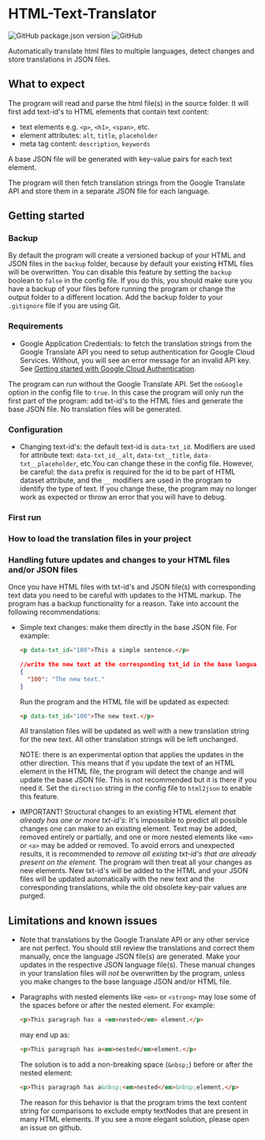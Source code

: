 # HTML-Text-Translator

![GitHub package.json version](https://img.shields.io/github/package-json/v/jorishr/html-text-translator?style=flat-square)
![GitHub](https://img.shields.io/github/license/jorishr/html-text-translator?style=flat-square)

Automatically translate html files to multiple languages, detect changes and store translations in JSON files.

## What to expect

The program will read and parse the html file(s) in the source folder. It will first add text-id's to HTML elements that contain text content:

- text elements e.g. `<p>`, `<h1>`, `<span>`, etc.
- element attributes: `alt`, `title`, `placeholder`
- meta tag content: `description`, `keywords`

A base JSON file will be generated with key-value pairs for each text element.

The program will then fetch translation strings from the Google Translate API and store them in a separate JSON file for each language.

## Getting started

### Backup

By default the program will create a versioned backup of your HTML and JSON files in the `backup` folder, because by default your existing HTML files will be overwritten. You can disable this feature by setting the `backup` boolean to `false` in the config file. If you do this, you should make sure you have a backup of your files before running the program or change the output folder to a different location.
Add the backup folder to your `.gitignore` file if you are using Git.

### Requirements

- Google Application Credentials: to fetch the translation strings from the Google Translate API you need to setup authentication for Google Cloud Services. Without, you will see an error message for an invalid API key. See [Getting started with Google Cloud Authentication](https://cloud.google.com/docs/authentication/getting-started).

The program can run without the Google Translate API. Set the `noGoogle` option in the config file to `true`. In this case the program will only run the first part of the program: add txt-id's to the HTML files and generate the base JSON file. No translation files will be generated.

### Configuration

- Changing text-id's: the default text-id is `data-txt_id`. Modifiers are used for attribute text: `data-txt_id__alt`, `data-txt__title`, `data-txt__placeholder`, etc.You can change these in the config file. However, be careful: the `data` prefix is required for the id to be part of HTML dataset attribute, and the `__` modifiers are used in the program to identify the type of text. If you change these, the program may no longer work as expected or throw an error that you will have to debug.

### First run

### How to load the translation files in your project

### Handling future updates and changes to your HTML files and/or JSON files

Once you have HTML files with txt-id's and JSON file(s) with corresponding text data you need to be careful with updates to the HTML markup. The program has a backup functionality for a reason. Take into account the following recommendations:

- Simple text changes: make them directly in the base JSON file. For example:

  ```html
  <p data-txt_id="100">This a simple sentence.</p>
  ```

  ```json
  //write the new text at the corresponding txt_id in the base language JSON file
  {
    "100": "The new text."
  }
  ```

  Run the program and the HTML file will be updated as expected:

  ```html
  <p data-txt_id="100">The new text.</p>
  ```

  All translation files will be updated as well with a new translation string for the new text. All other translation strings will be left unchanged.

  NOTE: there is an experimental option that applies the updates in the other direction. This means that if you update the text of an HTML element in the HTML file, the program will detect the change and will update the base JSON file. This is not recommended but it is there if you need it. Set the `direction` string in the config file to `html2json` to enable this feature.

- IMPORTANT! Structural changes to an existing HTML element <em>that already has one or more txt-id's</em>: It's impossible to predict all possible changes one can make to an existing element. Text may be added, removed entirely or partially, and one or more nested elements like `<em>` or `<a>` may be added or removed. To avoid errors and unexpected results, it is recommended to <em>remove all existing txt-id's that are already present on the element.</em> The program will then treat all your changes as new elements. New txt-id's will be added to the HTML and your JSON files will be updated automatically with the new text and the corresponding translations, while the old obsolete key-pair values are purged.

## Limitations and known issues

- Note that translations by the Google Translate API or any other service are not perfect. You should still review the translations and correct them manually, once the language JSON file(s) are generated. Make your updates in the respective JSON language file(s). These manual changes in your translation files will <em>not</em> be overwritten by the program, unless you make changes to the base language JSON and/or HTML file.
- Paragraphs with nested elements like `<em>` or `<strong>` may lose some of the spaces before or after the nested element. For example:

  ```html
  <p>This paragraph has a <em>nested</em> element.</p>
  ```

  may end up as:

  ```html
  <p>This paragraph has a<em>nested</em>element.</p>
  ```

  The solution is to add a non-breaking space (`&nbsp;`) before or after the nested element:

  ```html
  <p>This paragraph has a&nbsp;<em>nested</em>&nbsp;element.</p>
  ```

  The reason for this behavior is that the program trims the text content string for comparisons to exclude empty textNodes that are present in many HTML elements. If you see a more elegant solution, please open an issue on github.
